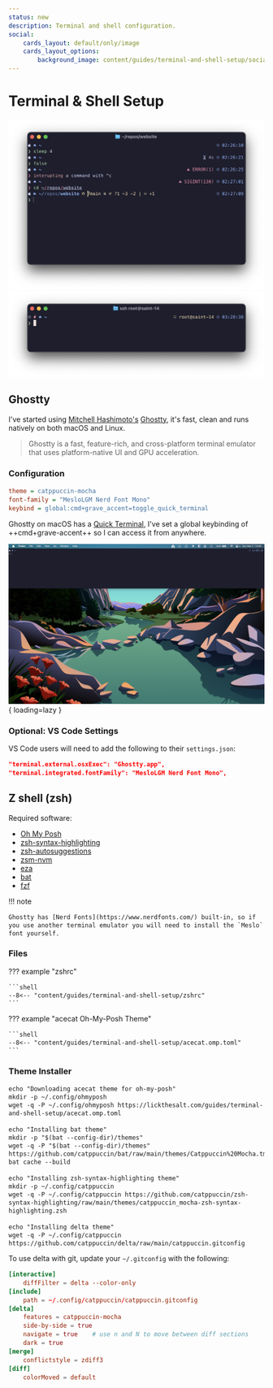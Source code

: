 ```yaml
---
status: new
description: Terminal and shell configuration.
social:
    cards_layout: default/only/image
    cards_layout_options:
        background_image: content/guides/terminal-and-shell-setup/social_card.png
---
```


# Terminal & Shell Setup

![Ghostty with zsh and acecat theme](terminal-and-shell-setup/zsh_screenshot_1.png)
![Ghostty with zsh and acecat theme, remote and root](terminal-and-shell-setup/zsh_screenshot_2.png)

## Ghostty

I've started using [Mitchell Hashimoto's](https://mitchellh.com/) [Ghostty](https://ghostty.org/), it's fast, clean and runs natively on both macOS and Linux.

> Ghostty is a fast, feature-rich, and cross-platform terminal emulator that uses platform-native UI and GPU acceleration.

### Configuration

```ini
theme = catppuccin-mocha
font-family = "MesloLGM Nerd Font Mono"
keybind = global:cmd+grave_accent=toggle_quick_terminal
```

Ghostty on macOS has a [Quick Terminal](https://ghostty.org/docs/features#macos), I've set a global keybinding of ++cmd+grave-accent++ so I can access it from anywhere.

![Ghossty quick terminal](terminal-and-shell-setup/quick_terminal.png){ loading=lazy }

### Optional: VS Code Settings

VS Code users will need to add the following to their `settings.json`:

```json
"terminal.external.osxExec": "Ghostty.app",
"terminal.integrated.fontFamily": "MesloLGM Nerd Font Mono",
```

## Z shell (zsh)

Required software:

- [Oh My Posh](https://ohmyposh.dev)
- [zsh-syntax-highlighting](https://github.com/zsh-users/zsh-syntax-highlighting)
- [zsh-autosuggestions](https://github.com/zsh-users/zsh-autosuggestions)
- [zsm-nvm](https://github.com/lukechilds/zsh-nvm)
- [eza](https://github.com/eza-community/eza)
- [bat](https://github.com/sharkdp/bat)
- [fzf](https://github.com/junegunn/fzf)

!!! note

    Ghostty has [Nerd Fonts](https://www.nerdfonts.com/) built-in, so if you use another terminal emulator you will need to install the `Meslo` font yourself.

### Files

??? example "zshrc"

    ```shell
    --8<-- "content/guides/terminal-and-shell-setup/zshrc"
    ```

??? example "acecat Oh-My-Posh Theme"

    ```shell
    --8<-- "content/guides/terminal-and-shell-setup/acecat.omp.toml"
    ```

### Theme Installer

```shell
echo "Downloading acecat theme for oh-my-posh"
mkdir -p ~/.config/ohmyposh
wget -q -P ~/.config/ohmyposh https://lickthesalt.com/guides/terminal-and-shell-setup/acecat.omp.toml

echo "Installing bat theme"
mkdir -p "$(bat --config-dir)/themes"
wget -q -P "$(bat --config-dir)/themes" https://github.com/catppuccin/bat/raw/main/themes/Catppuccin%20Mocha.tmTheme
bat cache --build

echo "Installing zsh-syntax-highlighting theme"
mkdir -p ~/.config/catppuccin
wget -q -P ~/.config/catppuccin https://github.com/catppuccin/zsh-syntax-highlighting/raw/main/themes/catppuccin_mocha-zsh-syntax-highlighting.zsh

echo "Installing delta theme"
wget -q -P ~/.config/catppuccin https://github.com/catppuccin/delta/raw/main/catppuccin.gitconfig
```

To use delta with git, update your `~/.gitconfig` with the following:

```toml
[interactive]
    diffFilter = delta --color-only
[include]
    path = ~/.config/catppuccin/catppuccin.gitconfig
[delta]
    features = catppuccin-mocha
    side-by-side = true
    navigate = true    # use n and N to move between diff sections
    dark = true
[merge]
    conflictstyle = zdiff3
[diff]
    colorMoved = default
```
